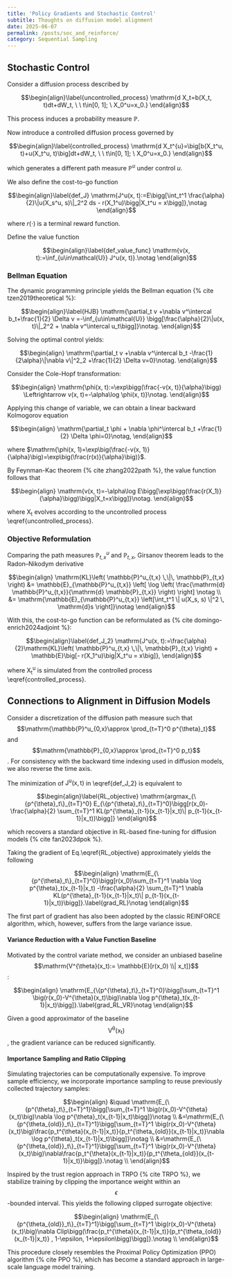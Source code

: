 ```yaml
---
title: 'Policy Gradients and Stochastic Control'
subtitle: Thoughts on diffusion model alignment
date: 2025-06-07
permalink: /posts/soc_and_reinforce/
category: Sequential Sampling
---
```


## Stochastic Control

Consider a diffusion process described by

$$\begin{align}\label{uncontrolled_process}
    \mathrm{d X_t=b(X_t, t)dt+dW_t, \ \ t\in[0, 1]; \ X_0^u=x_0.}
\end{align}$$

This process induces a probability measure $\mathbb{P}$.

Now introduce a controlled diffusion process governed by

$$\begin{align}\label{controlled_process}
    \mathrm{d X_t^{u}=\big[b(X_t^u, t)+u(X_t^u, t)\big]dt+dW_t, \ \ t\in[0, 1]; \ X_0^u=x_0.}
\end{align}$$

which generates a different path measure $\mathbb{P}^u$ under control $u$.

We also define the cost-to-go function

$$\begin{align}\label{def_J}
    \mathrm{J^u(x, t):=E\bigg[\int_t^1 \frac{\alpha}{2}\|u(X_s^u, s)\|_2^2 ds - r(X_1^u)\bigg|X_t^u = x\bigg]},\notag
\end{align}$$

where $r(\cdot)$ is a terminal reward function.

Define the value function 

$$\begin{align}\label{def_value_func}
    \mathrm{v(x, t):=\inf_{u\in\mathcal{U}} J^u(x, t)}.\notag
\end{align}$$

### Bellman Equation 

The dynamic programming principle yields the Bellman equation {% cite tzen2019theoretical %}:

$$\begin{align}\label{HJB}
    \mathrm{\partial_t v +\nabla v^\intercal b_t+\frac{1}{2} \Delta v =-\inf_{u\in\mathcal{U}} \bigg[\frac{\alpha}{2}\|u(x, t)\|_2^2 + \nabla v^\intercal u_t\bigg]}\notag. 
\end{align}$$


Solving the optimal control yields:

$$\begin{align}
\mathrm{\partial_t v +\nabla v^\intercal b_t -\frac{1}{2\alpha}\|\nabla v\|^2_2 +\frac{1}{2} \Delta v=0}\notag. 
\end{align}$$

<!-- where $\mathrm{v(x, 1)=-r(x)}$. -->


Consider the Cole-Hopf transformation:

$$\begin{align}
\mathrm{\phi(x, t):=\exp\bigg(\frac{-v(x, t)}{\alpha}\bigg) \Leftrightarrow v(x, t)=-\alpha\log \phi(x, t)}\notag. 
\end{align}$$

Applying this change of variable, we can obtain a linear backward Kolmogorov equation 

$$\begin{align}
\mathrm{\partial_t \phi + \nabla \phi^\intercal b_t +\frac{1}{2} \Delta \phi=0}\notag, 
\end{align}$$

where $\mathrm{\phi(x, 1)=\exp\big(\frac{-v(x, 1)}{\alpha}\big)=\exp\big(\frac{r(x)}{\alpha}\big)}$. 

By Feynman-Kac theorem {% cite zhang2022path %}, the value function follows that

$$\begin{align}
\mathrm{v(x, t)=-\alpha\log E\bigg[\exp\bigg(\frac{r(X_1)}{\alpha}\bigg)\bigg|X_t=x\bigg]}\notag. 
\end{align}$$

where $\mathrm{X_t}$ evolves according to the uncontrolled process \eqref{uncontrolled_process}.


### Objective Reformulation

Comparing the path measures $\mathbb{P}^u_{t,x}$ and $\mathbb{P}_{t,x}$, Girsanov theorem leads to the Radon–Nikodym derivative
<!-- \[
\mathrm{KL}\left( \mathbb{P}^u_{t,x} \,\|\, \mathbb{P}_{t,x} \right)
= \mathbb{E}_{\mathbb{P}^u_{t,x}} \left[
    \log \left( \frac{\mathrm{d} \mathbb{P}^u_{t,x}}{\mathrm{d} \mathbb{P}_{t,x}} \right)
\right]
= \mathbb{E}_{\mathbb{P}^u_{t,x}} \left[
    \mathrm{\frac{1}{2\alpha} \int_t^1 \| u(X_s, s) \|^2 \, \mathrm{d}s}
\right]
\] -->

$$\begin{align}
\mathrm{KL}\left( \mathbb{P}^u_{t,x} \,\|\, \mathbb{P}_{t,x} \right)
&= \mathbb{E}_{\mathbb{P}^u_{t,x}} \left[
    \log \left( \frac{\mathrm{d} \mathbb{P}^u_{t,x}}{\mathrm{d} \mathbb{P}_{t,x}} \right)
\right] \notag \\
&= \mathrm{\mathbb{E}_{\mathbb{P}^u_{t,x}} \left[\int_t^1 \| u(X_s, s) \|^2 \, \mathrm{d}s
\right]}\notag
\end{align}$$

With this, the cost-to-go function can be reformulated as {% cite domingo-enrich2024adjoint %}:

$$\begin{align}\label{def_J_2}
    \mathrm{J^u(x, t):=\frac{\alpha}{2}\mathrm{KL}\left( \mathbb{P}^u_{t,x} \,\|\, \mathbb{P}_{t,x} \right) + \mathbb{E}\big[- r(X_1^u)\big|X_t^u = x\big]},
\end{align}$$

where $\mathrm{X^u_t}$ is simulated from the controlled process \eqref{controlled_process}.




## Connections to Alignment in Diffusion Models

Consider a discretization of the diffusion path measure such that $$\mathrm{\mathbb{P}^u_{0,x}\approx \prod_{t=T}^0 p^{\theta}_t}$$ and $$\mathrm{\mathbb{P}_{0,x}\approx \prod_{t=T}^0 p_t}$$. For consistency with the backward time indexing used in diffusion models, we also reverse the time axis.

The minimization of $\mathrm{J^u(x, t)}$ in \eqref{def_J_2} is equivalent to

$$\begin{align}\label{RL_objective}
    \mathrm{argmax_{\{p^{\theta}_t\}_{t=T}^0} E_{\{p^{\theta}_t\}_{t=T}^0}\bigg[r(x_0)-\frac{\alpha}{2} \sum_{t=T}^1 KL(p^{\theta}_{t-1}(x_{t-1}|x_t)\| p_{t-1}(x_{t-1}|x_t))\bigg]}
\end{align}$$

which recovers a standard objective in RL-based fine-tuning for diffusion models {% cite fan2023dpok %}.

Taking the gradient of Eq.\eqref{RL_objective} approximately yields the following

$$\begin{align}
    \mathrm{E_{\{p^{\theta}_t\}_{t=T}^0}\bigg[r(x_0)\sum_{t=T}^1 \nabla \log p^{\theta}_t(x_{t-1}|x_t) -\frac{\alpha}{2} \sum_{t=T}^1 \nabla KL(p^{\theta}_{t-1}(x_{t-1}|x_t)\| p_{t-1}(x_{t-1}|x_t))\bigg]}.\label{grad_RL}\notag
\end{align}$$

The first part of gradient has also been adopted by the classic REINFORCE algorithm, which, however, suffers from the large variance issue. 

#### Variance Reduction with a Value Function Baseline

Motivated by the control variate method, we consider an unbiased baseline $$\mathrm{V^{\theta}(x_t):= \mathbb{E}[r(x_0) \\| x_t]}$$:

$$\begin{align}
    \mathrm{E_{\{p^{\theta}_t\}_{t=T}^0}\bigg[\sum_{t=T}^1 \big(r(x_0)-V^{\theta}(x_t)\big)\nabla \log p^{\theta}_t(x_{t-1}|x_t)\bigg]}.\label{grad_RL_VR}\notag
\end{align}$$

Given a good approximator of the baseline $$\mathrm{V^{\theta}(x_t)}$$, the gradient variance can be reduced significantly.

#### Importance Sampling and Ratio Clipping

Simulating trajectories can be computationally expensive. To improve sample efficiency, we incorporate importance sampling to reuse previously collected trajectory samples:

$$\begin{align}
    &\quad \mathrm{E_{\{p^{\theta}_t\}_{t=T}^1}\bigg[\sum_{t=T}^1 \big(r(x_0)-V^{\theta}(x_t)\big)\nabla \log p^{\theta}_t(x_{t-1}|x_t)\bigg]}\notag \\
    &=\mathrm{E_{\{p^{\theta_{old}}_t\}_{t=T}^1}\bigg[\sum_{t=T}^1 \big(r(x_0)-V^{\theta}(x_t)\big)\frac{p_t^{\theta}(x_{t-1}|x_t)}{p_t^{\theta_{old}}(x_{t-1}|x_t)}\nabla \log p^{\theta}_t(x_{t-1}|x_t)\bigg]}\notag \\
    &=\mathrm{E_{\{p^{\theta_{old}}_t\}_{t=T}^1}\bigg[\sum_{t=T}^1 \big(r(x_0)-V^{\theta}(x_t)\big)\nabla\frac{p_t^{\theta}(x_{t-1}|x_t)}{p_t^{\theta_{old}}(x_{t-1}|x_t)}\bigg]}.\notag \\
\end{align}$$

Inspired by the trust region approach in TRPO {% cite TRPO %}, we stabilize training by clipping the importance weight within an $$\epsilon$$-bounded interval. This yields the following clipped surrogate objective:

$$\begin{align}
    \mathrm{E_{\{p^{\theta_{old}}_t\}_{t=T}^1}\bigg[\sum_{t=T}^1 \big(r(x_0)-V^{\theta}(x_t)\big)\nabla Clip\bigg(\frac{p_t^{\theta}(x_{t-1}|x_t)}{p_t^{\theta_{old}}(x_{t-1}|x_t)} , 1-\epsilon, 1+\epsilon\bigg)\bigg]}.\notag \\
\end{align}$$

This procedure closely resembles the Proximal Policy Optimization (PPO) algorithm {% cite PPO %}, which has become a standard approach in large-scale language model training.

